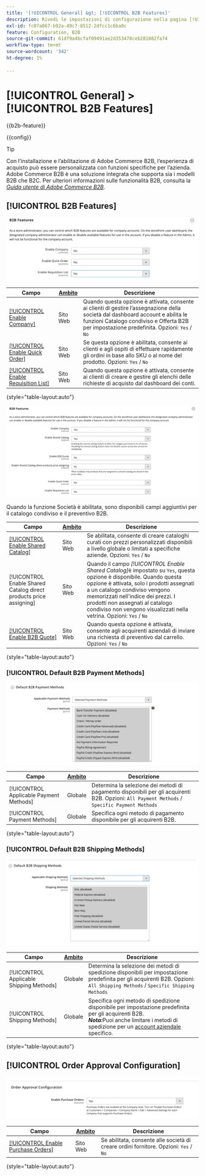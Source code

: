 ```yaml
---
title: '[!UICONTROL General] &gt; [!UICONTROL B2B Features]'
description: Rivedi le impostazioni di configurazione nella pagina [!UICONTROL General] &gt; [!UICONTROL B2B Features] dell'amministratore di Commerce.
exl-id: fc07a067-b92a-49c7-8512-2dfcc1c6ba0c
feature: Configuration, B2B
source-git-commit: 61df9a4bcfaf09491ae2d353478ceb281082fa74
workflow-type: tm+mt
source-wordcount: '342'
ht-degree: 1%

---
```


# [!UICONTROL General] > [!UICONTROL B2B Features]

{{b2b-feature}}

{{config}}

>[!TIP]
>
>Con l’installazione e l’abilitazione di Adobe Commerce B2B, l’esperienza di acquisto può essere personalizzata con funzioni specifiche per l’azienda. Adobe Commerce B2B è una soluzione integrata che supporta sia i modelli B2B che B2C. Per ulteriori informazioni sulle funzionalità B2B, consulta la [_Guida utente di Adobe Commerce B2B_](https://experienceleague.adobe.com/docs/commerce-admin/b2b/introduction.html?lang=it).

## [!UICONTROL B2B Features]

![Funzionalità B2B](./assets/b2b-features.png)<!-- zoom -->

| Campo | [Ambito](../../getting-started/websites-stores-views.md#scope-settings) | Descrizione |
|------- |----------------------------------------------------------------------- |------------ |
| [[!UICONTROL Enable Company]](../../b2b/account-companies.md) | Sito Web | Quando questa opzione è attivata, consente ai clienti di gestire l’assegnazione della società dal dashboard account e abilita le funzioni Catalogo condiviso e Offerta B2B per impostazione predefinita. Opzioni: `Yes` / `No` |
| [[!UICONTROL Enable Quick Order]](../../b2b/quick-order.md) | Sito Web | Se questa opzione è abilitata, consente ai clienti e agli ospiti di effettuare rapidamente gli ordini in base allo SKU o al nome del prodotto. Opzioni: `Yes` / `No` |
| [[!UICONTROL Enable Requisition List]](../../b2b/configure-requisition-lists.md) | Sito Web | Quando questa opzione è attivata, consente ai clienti di creare e gestire gli elenchi delle richieste di acquisto dal dashboard dei conti. |

{style="table-layout:auto"}

![Funzionalità B2B con aziende e cataloghi condivisi abilitati](./assets/b2b-features-company-enabled.png)<!-- zoom -->

Quando la funzione Società è abilitata, sono disponibili campi aggiuntivi per il catalogo condiviso e il preventivo B2B.

| Campo | [Ambito](../../getting-started/websites-stores-views.md#scope-settings) | Descrizione |
|------- |----------------------------------------------------------------------- |------------ |
| [[!UICONTROL Enable Shared Catalog]](../../b2b/catalog-shared.md) | Sito Web | Se abilitata, consente di creare cataloghi curati con prezzi personalizzati disponibili a livello globale o limitati a specifiche aziende. Opzioni: `Yes` / `No` |
| [!UICONTROL Enable Shared Catalog direct products price assigning] | Sito Web | Quando il campo _[!UICONTROL Enable Shared Catalog]_&#x200B;è impostato su `Yes`, questa opzione è disponibile. Quando questa opzione è attivata, solo i prodotti assegnati a un catalogo condiviso vengono memorizzati nell&#39;indice dei prezzi. I prodotti non assegnati al catalogo condiviso non vengono visualizzati nella vetrina. Opzioni: `Yes` / `No` |
| [[!UICONTROL Enable B2B Quote]](../../b2b/configure-quotes.md) | Sito Web | Quando questa opzione è attivata, consente agli acquirenti aziendali di inviare una richiesta di preventivo dal carrello. Opzioni: `Yes` / `No` |

{style="table-layout:auto"}

### [!UICONTROL Default B2B Payment Methods]

![Configurazione B2B - impostazioni metodo di pagamento predefinito](./assets/b2b-features-default-payment-methods.png)<!-- zoom -->

| Campo | [Ambito](../../getting-started/websites-stores-views.md#scope-settings) | Descrizione |
|------- |----------------------------------------------------------------------- |------------ |
| [!UICONTROL Applicable Payment Methods] | Globale | Determina la selezione dei metodi di pagamento disponibili per gli acquirenti B2B. Opzioni: `All Payment Methods` / `Specific Payment Methods` |
| [!UICONTROL Payment Methods] | Globale | Specifica ogni metodo di pagamento disponibile per gli acquirenti B2B. |

{style="table-layout:auto"}

### [!UICONTROL Default B2B Shipping Methods]

![Configurazione B2B - metodi di spedizione predefiniti](./assets/b2b-features-shipping-methods.png)<!-- zoom -->

| Campo | [Ambito](../../getting-started/websites-stores-views.md#scope-settings) | Descrizione |
|------- |----------------------------------------------------------------------- |------------ |
| [!UICONTROL Applicable Shipping Methods] | Globale | Determina la selezione dei metodi di spedizione disponibili per impostazione predefinita per gli acquirenti B2B. Opzioni: `All Shipping Methods` / `Specific Shipping Methods` |
| [!UICONTROL Shipping Methods] | Globale | Specifica ogni metodo di spedizione disponibile per impostazione predefinita per gli acquirenti B2B. <br/>**_Nota:_**&#x200B;Puoi anche limitare i metodi di spedizione per un [account aziendale](../../b2b/account-companies.md) specifico. |

{style="table-layout:auto"}

## [!UICONTROL Order Approval Configuration]

![Caratteristiche B2B - Configurazione approvazione ordine](./assets/b2b-features-order-approval.png)<!-- zoom -->

| Campo | [Ambito](../../getting-started/websites-stores-views.md#scope-settings) | Descrizione |
|------- |----------------------------------------------------------------------- |------------ |
| [[!UICONTROL Enable Purchase Orders]](../../stores-purchase/purchase-order.md) | Sito Web | Se abilitata, consente alle società di creare ordini fornitore. Opzioni: `Yes` / `No` |

{style="table-layout:auto"}


